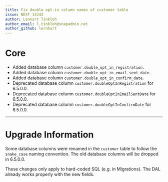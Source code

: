 ```yaml
---
title: Fix double opt-in column names of customer table
issue: NEXT-13243
author: Lennart Tinkloh
author_email: l.tinkloh@snapadmin.net 
author_github: lernhart
---
```

# Core
* Added database column `customer.double_opt_in_registration`.
* Added database column `customer.double_opt_in_email_sent_date`.
* Added database column `customer.double_opt_in_confirm_date`.
* Deprecated database column `customer.doubleOptInRegistration` for 6.5.0.0.
* Deprecated database column `customer.doubleOptInEmailSentDate` for 6.5.0.0.
* Deprecated database column `customer.doubleOptInConfirmDate` for 6.5.0.0.
___
# Upgrade Information
Some database columns were renamed in the `customer` table to follow the `snake_case` naming convention.
The old database columns will be dropped in 6.5.0.0.

These changes only apply to hard-coded SQL (e.g. in Migrations). 
The DAL already works properly with the new fields.
